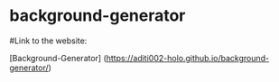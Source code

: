 # background-generator

#Link to the website:

[Background-Generator] (https://aditi002-holo.github.io/background-generator/)
